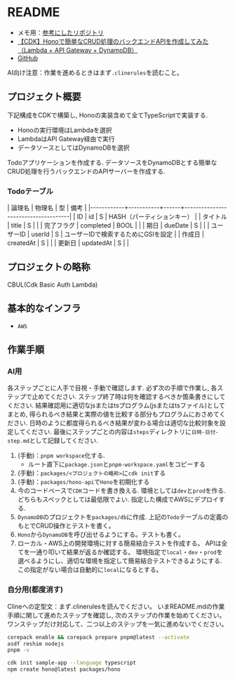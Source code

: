 # README

- メモ用：[参考にしたリポジトリ](https://github.com/mizchi/ailab)
- [【CDK】Honoで簡単なCRUD処理のバックエンドAPIを作成してみた（Lambda + API Gateway + DynamoDB）](https://dev.classmethod.jp/articles/cdk-hono-crud-api-lambda-api-gateway-dynamodb/)
- [GitHub](https://github.com/yuu551/hono-backend-api-lambda)

AI向け注意：作業を進めるときはまず`.clinerules`を読むこと。

## プロジェクト概要

下記構成をCDKで構築し,
Honoの実装含めて全てTypeScriptで実装する.

- Honoの実行環境はLambdaを選択
- LambdaはAPI Gateway経由で実行
- データソースとしてはDynamoDBを選択

Todoアプリケーションを作成する.
データソースをDynamoDBとする簡単なCRUD処理を行うバックエンドのAPIサーバーを作成する.

### Todoテーブル

| 論理名     | 物理名    | 型   | 備考                                |
|------------+-----------+------+-------------------------------------|
| ID         | id        | S    | HASH（パーティションキー）          |
| タイトル   | title     | S    |                                     |
| 完了フラグ | completed | BOOL |                                     |
| 期日       | dueDate   | S    |                                     |
| ユーザーID | userId    | S    | ユーザーIDで検索するためにGSIを設定 |
| 作成日     | createdAt | S    |                                     |
| 更新日     | updatedAt | S    |                                     |

## プロジェクトの略称

CBUL(Cdk Basic Auth Lambda)

## 基本的なインフラ

- `AWS`

## 作業手順

### AI用

各ステップごとに人手で目視・手動で確認します.
必ず次の手順で作業し,
各ステップで止めてください.
ステップ終了時は何を確認するべきか箇条書きにしてください.
結果確認用に適切なjsまたはtsプログラム(jsまたはtsファイル)としてまとめ,
得られるべき結果と実際の値を比較する部分もプログラムにおさめてください.
日時のように都度得られるべき結果が変わる場合は適切な比較対象を設定してください.
最後にステップごとの内容は`steps`ディレクトリに`日時-日付-step.md`として記録してください.

1. (手動)：`pnpm workspace`化する.
    - ルート直下に`package.json`と`pnpm-workspace.yaml`をコピーする
2. (手動)：`packages/<プロジェクトの略称>`に`cdk init`する
3. (手動)：`packages/hono-api`で`Hono`を初期化する
4. 今のコードベースで`CDK`コードを書き換える.
   環境としては`dev`と`prod`を作る.
   どちらもスペックとしては最低限でよい.
   指定した構成でAWSにデプロイする.
5. `DynamoDB`のプロジェクトを`packages/db`に作成.
   上記の`Todo`テーブルの定義のもとでCRUD操作とテストを書く。
6. `Hono`から`DynamoDB`を呼び出せるようにする。テストも書く。
7. ローカル・AWS上の開発環境に対する簡易結合テストを作成する。
   APIは全てを一通り叩いて結果が返るか確認する。
   環境指定で`local`・`dev`・`prod`を選べるようにし、適切な環境を指定して簡易結合テストできるようにする.
   この指定がない場合は自動的に`local`になるとする。

### 自分用(都度消す)

Clineへの定型文：まず.clinerulesを読んでください。
いまREADME.mdの作業手順に関して進めたステップを確認し,
次のステップの作業を始めてください。
ワンステップだけ対応して、二つ以上のステップを一気に進めないでください。

```sh
corepack enable && corepack prepare pnpm@latest --activate
asdf reshim nodejs
pnpm -v

cdk init sample-app --language typescript
npm create hono@latest packages/hono
```
